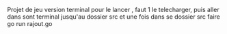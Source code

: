 Projet de jeu version terminal pour le lancer , faut 1 le telecharger, puis aller dans sont terminal jusqu'au dossier src et une fois dans se dossier src faire go run rajout.go
